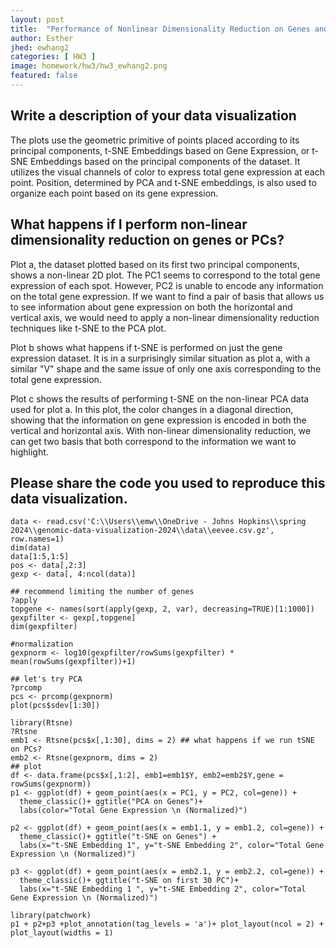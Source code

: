 ```yaml
---
layout: post
title:  "Performance of Nonlinear Dimensionality Reduction on Genes and PCA"
author: Esther
jhed: ewhang2
categories: [ HW3 ]
image: homework/hw3/hw3_ewhang2.png
featured: false
---
```


## Write a description of your data visualization

The plots use the geometric primitive of points placed according to its principal components, t-SNE Embeddings based on Gene Expression, or t-SNE Embeddings based on the principal components of the dataset. It utilizes the visual channels of color to express total gene expression at each point. Position, determined by PCA and t-SNE embeddings, is also used to organize each point based on its gene expression.

## What happens if I perform non-linear dimensionality reduction on genes or PCs?

Plot a, the dataset plotted based on its first two principal components, shows a non-linear 2D plot. The PC1 seems to correspond to the total gene expression of each spot. However, PC2 is unable to encode any information on the total gene expression. If we want to find a pair of basis that allows us to see information about gene expression on both the horizontal and vertical axis, we would need to apply a non-linear dimensionality reduction techniques like t-SNE to the PCA plot.

Plot b shows what happens if t-SNE is performed on just the gene expression dataset. It is in a surprisingly similar situation as plot a, with a similar "V" shape and the same issue of only one axis corresponding to the total gene expression.

Plot c shows the results of performing t-SNE on the non-linear PCA data used for plot a. In this plot, the color changes in a diagonal direction, showing that the information on gene expression is encoded in both the vertical and horizontal axis. With non-linear dimensionality reduction, we can get two basis that both correspond to the information we want to highlight. 

## Please share the code you used to reproduce this data visualization.
```{r}
data <- read.csv('C:\\Users\\emw\\OneDrive - Johns Hopkins\\spring 2024\\genomic-data-visualization-2024\\data\\eevee.csv.gz', row.names=1)
dim(data)
data[1:5,1:5]
pos <- data[,2:3]
gexp <- data[, 4:ncol(data)]

## recommend limiting the number of genes
?apply
topgene <- names(sort(apply(gexp, 2, var), decreasing=TRUE)[1:1000]) 
gexpfilter <- gexp[,topgene]
dim(gexpfilter)

#normalization
gexpnorm <- log10(gexpfilter/rowSums(gexpfilter) * mean(rowSums(gexpfilter))+1)

## let's try PCA
?prcomp
pcs <- prcomp(gexpnorm)
plot(pcs$sdev[1:30])

library(Rtsne)
?Rtsne
emb1 <- Rtsne(pcs$x[,1:30], dims = 2) ## what happens if we run tSNE on PCs?
emb2 <- Rtsne(gexpnorm, dims = 2)
## plot
df <- data.frame(pcs$x[,1:2], emb1=emb1$Y, emb2=emb2$Y,gene = rowSums(gexpnorm))
p1 <- ggplot(df) + geom_point(aes(x = PC1, y = PC2, col=gene)) +
  theme_classic()+ ggtitle("PCA on Genes")+
  labs(color="Total Gene Expression \n (Normalized)")

p2 <- ggplot(df) + geom_point(aes(x = emb1.1, y = emb1.2, col=gene)) +
  theme_classic()+ ggtitle("t-SNE on Genes") + 
  labs(x="t-SNE Embedding 1", y="t-SNE Embedding 2", color="Total Gene Expression \n (Normalized)")

p3 <- ggplot(df) + geom_point(aes(x = emb2.1, y = emb2.2, col=gene)) +
  theme_classic()+ ggtitle("t-SNE on first 30 PC")+ 
  labs(x="t-SNE Embedding 1 ", y="t-SNE Embedding 2", color="Total Gene Expression \n (Normalized)")

library(patchwork)
p1 + p2+p3 +plot_annotation(tag_levels = 'a')+ plot_layout(ncol = 2) + plot_layout(widths = 1)

```
